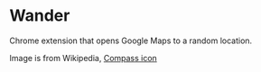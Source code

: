 Wander
=====

Chrome extension that opens Google Maps to a random location.


Image is from Wikipedia, [Compass icon](https://commons.wikimedia.org/wiki/File:Compass_icon_matte.svg)